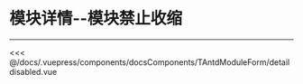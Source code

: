# 模块详情--模块禁止收缩

---

<common-code-format isShowModule>
  <docsComponents-TAntdModuleForm-detaildisabled slot="source"></docsComponents-TAntdModuleForm-detaildisabled>
 <<< @/docs/.vuepress/components/docsComponents/TAntdModuleForm/detaildisabled.vue
</common-code-format>
